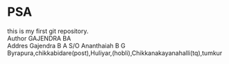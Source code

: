 # PSA
this is my first git repository.
<br>
Author GAJENDRA BA 
<br>
Addres Gajendra B A S/O Ananthaiah B G Byrapura,chikkabidare(post),Huliyar,(hobli),Chikkanakayanahalli(tq),tumkur
